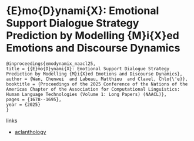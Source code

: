 # {E}mo{D}ynami{X}: Emotional Support Dialogue Strategy Prediction by Modelling {M}i{X}ed Emotions and Discourse Dynamics

```
@inproceedings{emodynamix_naacl25,
title = {{E}mo{D}ynami{X}: Emotional Support Dialogue Strategy Prediction by Modelling {M}i{X}ed Emotions and Discourse Dynamics},
author = {Wan, Chenwei  and Labeau, Matthieu  and Clavel, Chlo{\'e}},
booktitle = {Proceedings of the 2025 Conference of the Nations of the Americas Chapter of the Association for Computational Linguistics: Human Language Technologies (Volume 1: Long Papers) (NAACL)},
pages = {1678--1695},
year = {2025}
}
```

links
- [aclanthology](https://aclanthology.org/2025.naacl-long.81/)
